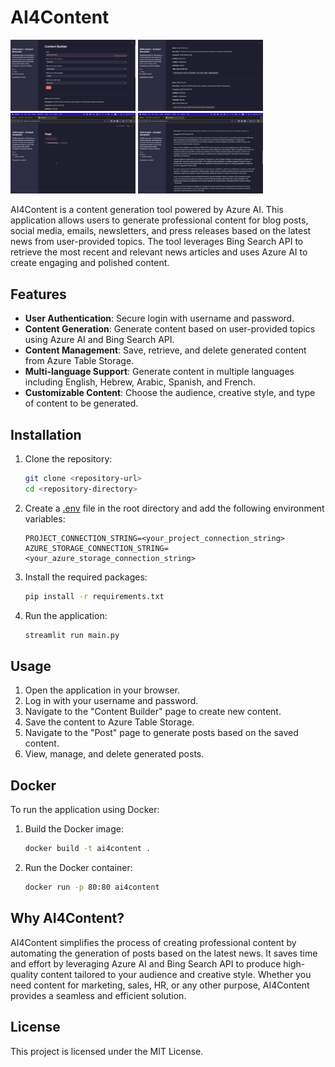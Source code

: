 # AI4Content

<img src="./img/1.png" alt="Image 1" width="200"/>
<img src="./img/2.png" alt="Image 2" width="200"/>
<img src="./img/3.png" alt="Image 3" width="200"/>
<img src="./img/4.png" alt="Image 4" width="200"/>


AI4Content is a content generation tool powered by Azure AI. This application allows users to generate professional content for blog posts, social media, emails, newsletters, and press releases based on the latest news from user-provided topics. The tool leverages Bing Search API to retrieve the most recent and relevant news articles and uses Azure AI to create engaging and polished content.

## Features

- **User Authentication**: Secure login with username and password.
- **Content Generation**: Generate content based on user-provided topics using Azure AI and Bing Search API.
- **Content Management**: Save, retrieve, and delete generated content from Azure Table Storage.
- **Multi-language Support**: Generate content in multiple languages including English, Hebrew, Arabic, Spanish, and French.
- **Customizable Content**: Choose the audience, creative style, and type of content to be generated.

## Installation

1. Clone the repository:
    ```sh
    git clone <repository-url>
    cd <repository-directory>
    ```

2. Create a [.env](http://_vscodecontentref_/1) file in the root directory and add the following environment variables:
    ```env
    PROJECT_CONNECTION_STRING=<your_project_connection_string>
    AZURE_STORAGE_CONNECTION_STRING=<your_azure_storage_connection_string>
    ```

3. Install the required packages:
    ```sh
    pip install -r requirements.txt
    ```

4. Run the application:
    ```sh
    streamlit run main.py
    ```

## Usage

1. Open the application in your browser.
2. Log in with your username and password.
3. Navigate to the "Content Builder" page to create new content.
4. Save the content to Azure Table Storage.
5. Navigate to the "Post" page to generate posts based on the saved content.
6. View, manage, and delete generated posts.

## Docker

To run the application using Docker:

1. Build the Docker image:
    ```sh
    docker build -t ai4content .
    ```

2. Run the Docker container:
    ```sh
    docker run -p 80:80 ai4content
    ```

## Why AI4Content?

AI4Content simplifies the process of creating professional content by automating the generation of posts based on the latest news. It saves time and effort by leveraging Azure AI and Bing Search API to produce high-quality content tailored to your audience and creative style. Whether you need content for marketing, sales, HR, or any other purpose, AI4Content provides a seamless and efficient solution.

## License

This project is licensed under the MIT License.